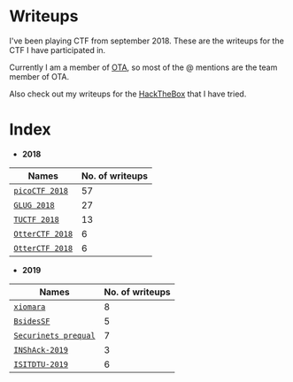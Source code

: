 # Writeups

I've been playing CTF from september 2018. These are the writeups for the CTF I have participated in.

Currently I am a member of [OTA](https://opentoallctf.github.io), so most of the @ mentions are the team member of OTA.

Also check out my writeups for the [HackTheBox](https://github.com/mzfr/HackTheBox-writeups) that I have tried.

# Index

* __2018__

| Names                   | No. of writeups |
|------------------------|--------|
| [`picoCTF 2018`](picoCTF-2018/)| 57   |
| [`GLUG 2018`](GLUG_2018/) | 27   |
| [`TUCTF 2018`](TUCTF%202018/) | 13  |
| [`OtterCTF 2018`](OtterCTF%202018/) | 6 |
| [`OtterCTF 2018`](OtterCTF%202018/) | 6 |


* __2019__

| Names                   | No. of writeups |
|------------------------|--------|
| [`xiomara`](xiomara-2019/)| 8   |
| [`BsidesSF`](BsidesSF_2019/)| 5 |
| [`Securinets prequal`](Securinets_Prequals_2K19/)| 7|
| [`INShAck-2019`](INShAck-2019/)| 3|
| [`ISITDTU-2019`](ISITDTU-2019/)| 6|
